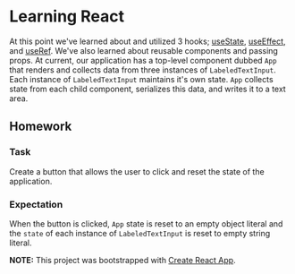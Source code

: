 # Learning React

At this point we've learned about and utilized 3 hooks; [useState](https://reactjs.org/docs/hooks-reference.html#usestate), [useEffect](https://reactjs.org/docs/hooks-reference.html#useeffect), and [useRef](https://reactjs.org/docs/hooks-reference.html#useref). We've also learned about reusable components and passing props. At current, our application has a top-level component dubbed `App` that renders and collects data from three instances of `LabeledTextInput`. Each instance of `LabeledTextInput` maintains it's own state. `App` collects state from each child component, serializes this data, and writes it to a text area.

## Homework
### Task
Create a button that allows the user to click and reset the state of the application.

### Expectation
When the button is clicked, `App` state is reset to an empty object literal and the `state` of each instance of `LabeledTextInput` is reset to empty string literal.

**NOTE:**
This project was bootstrapped with [Create React App](https://github.com/facebook/create-react-app).